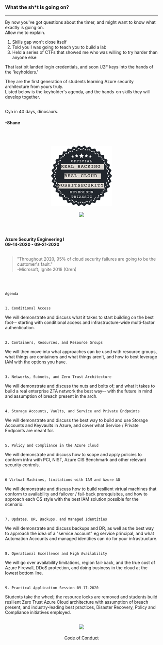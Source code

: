 <br />
<br />
<br />


### What the sh*t is going on?
<hr />


By now you've got questions about the timer, and might want to know what exactly is going on.<br />
Allow me to explain. 

1. Skills gap won't close itself
2. Told you I was going to teach you to build a lab
3. Held a series of CTFs that showed me who was willing to try harder than anyone else

That last bit landed login credentials, and soon U2F keys into the hands of the 'keyholders.'

They are the first generation of students learning Azure security architecture from yours truly.<br />
Listed below is the keyholder's agenda, and the hands-on skills they will develop together.<br /><br />

Cya in 40 days, dinosaurs. 

#### -Shane

<br /><br />

<p align="center"><img width="200" src="img/kh_triassic.png" /><br /><br />
<img width="200" src="https://www.noshitsecurity.com/img/partners/fido2.png" /></p>

<br /><br />

**Azure Security Engineering I**<br />
**09-14-2020 - 09-21-2020**
<br /><br />
> "Throughout 2020, 95% of cloud security failures are going to be the customer's fault."<br />
> -Microsoft, Ignite 2019 (Oren)

<br /><br />

`Agenda`
<br /><br />

`1. Conditional Access`

We will demonstrate and discuss what it takes to start building on the best foot-- starting with conditional access and infrastructure-wide multi-factor authentication.<br /><br /> 

`2. Containers, Resources, and Resource Groups`<br />

We will then move into what approaches can be used with resource groups, what things are containers and what things aren't, and how to best leverage IAM with the options you have.<br /><br />

`3. Networks, Subnets, and Zero Trust Architecture`

We will demonstrate and discuss the nuts and bolts of; and what it takes to build a real enterprise ZTA network the best way-- with the future in mind and assumption of breach present in the arch.<br /><br />

`4. Storage Accounts, Vaults, and Service and Private Endpoints`

We will demonstrate and discuss the best way to build and use Storage Accounts and Keyvaults in Azure, and cover what Service / Private Endpoints are meant for. <br /><br />

`5. Policy and Compliance in the Azure cloud`

We will demonstrate and discuss how to scope and apply policies to conform infra with PCI, NIST, Azure CIS Benchmark and other relevant security controls.<br /><br />

`6 Virtual Machines, limitations with IAM and Azure AD` 

We will demonstrate and discuss how to build resilient virtual machines that conform to availability and failover / fail-back prerequisites, and how to approach each OS style with the best IAM solution possible for the scenario.<br /><br />

`7. Updates, DR, Backups, and Managed Identities`

We will demonstrate and discuss backups and DR, as well as the best way to approach the idea of a "service account" eg service principal, and what Automation Accounts and managed identities can do for your infrastructure.<br /><br />

`8. Operational Excellence and High Availability`

We will go over availability limitations, region fail-back, and the true cost of Azure Firewall, DDoS protection, and doing business in the cloud at the lowest bottom line.<br /><br />

`9. Practical Application Session 09-17-2020`

Students take the wheel; the resource locks are removed and students build resilient Zero Trust Azure Cloud architecture with assumption of breach present, and industry-leading best practices, Disaster Recovery, Policy and Compliance initiatives employed.<br /><br />

<p align="center">
<img width="90" src="https://www.noshitsecurity.com/img/wasp.png" />     
<br /><br />
  <a href="coc">Code of Conduct</a></p>
